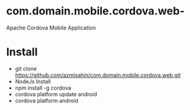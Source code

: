 # com.domain.mobile.cordova.web-
Apache Cordova Mobile Application

# Install
- git clone https://github.com/azmisahin/com.domain.mobile.cordova.web.git
- NodeJs Install
- npm install -g cordova
- cordova platform update android
- cordova platform android